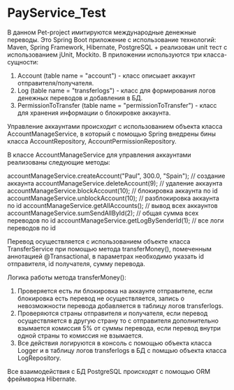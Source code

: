 # PayService_Test
В данном Pet-project имитируются международные денежные переводы.
Это Spring Boot приложение с использование технологий: Maven, Spring Framework, Hibernate, PostgreSQL + реализован unit тест с использованием jUnit, Mockito.
В приложении используются три класса-сущности:
1) Account (table name = "account") - класс описыает аккаунт отправителя/получателя.
2) Log (table name = "transferlogs") - класс для формирования логов денежных переводов и добавления в БД.
3) PermissionToTransfer (table name = "permissionToTransfer") - класс для хранения информации о блокировке аккаунта.

Управление аккаунтами происходит с использованием объекта класса AccountManageService, в который с помощью Spring внедрены бины класса AccountRepository, AccountPermissionRepository.

В классе AccountManageService для управления аккаунтами реализованы следующие методы:

accountManageService.createAccount("Paul", 300.0, "Spain"); // создание аккаунта
accountManageService.deleteAccount(9); // удаление аккаунта
accountManageService.blockAccount(10); // блокировка аккаунта по id
accountManageService.unblockAccount(10); // разблокировка аккаунта по id
accountManageService.getAllAccounts(); // вывод всех аккаунтов
accountManageService.sumSendAllById(2); // общая сумма всех переводов по id
accountManageService.getLogBySenderId(1); // все логи переводов по id

Перевод осуществляется с использованием объекте класса TransferService при помощью метода transferMoney(), помеченным аннотацией @Transactional, в параметрах необходимо указать id отправителя, id получателя, сумму перевода.

Логика работы метода transferMoney():
1) Проверяется есть ли блокировка на аккаунте отправителе, если блокировка есть перевод не осуществляется, запись о невозможности перевода добавляется в таблицу логов transferlogs.
2) Проверяются страны отправителя и получателя, если перевод осуществляется в другую страну то с отправителя дополнительно взымается комиссия 5% от суммы перевода, если перевод внутри одной страны то комиссия не взымается.
3) Все действия логируются в консоль с помощью объекта класса Logger и в таблицу логов transferlogs в БД с помщью объекта класса LogRepository.

Все взаимодействия с БД PostgreSQL происходят с помощью ORM фреймворка Hibernate.

